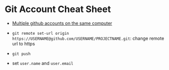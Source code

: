 # Git Account Cheat Sheet

- [Multiple github accounts on the same computer](https://stackoverflow.com/questions/3860112/multiple-github-accounts-on-the-same-computer)

- `git remote set-url origin https://USERNAME@github.com/USERNAME/PROJECTNAME.git`:
change remote url to https
- `git push`
- set `user.name` and `user.email`
